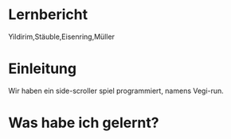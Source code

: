# Lernbericht

Yildirim,Stäuble,Eisenring,Müller

# Einleitung
Wir haben ein side-scroller spiel programmiert, namens Vegi-run.

# Was habe ich gelernt?


